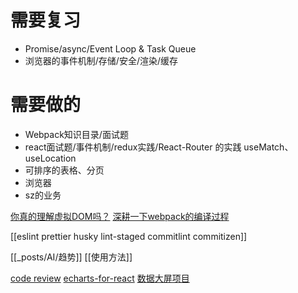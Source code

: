 # 需要复习
- Promise/async/Event Loop & Task Queue
- 浏览器的事件机制/存储/安全/渲染/缓存

# 需要做的

- Webpack知识目录/面试题
- react面试题/事件机制/redux实践/React-Router 的实践 useMatch、useLocation
- 可排序的表格、分页
- 浏览器
- sz的业务

[你真的理解虚拟DOM吗？](https://www.bilibili.com/video/BV1iu4y1S7CB?spm_id_from=333.788.videopod.sections&vd_source=22af953ea4c09540ad1966711a2d53f0)
[深耕一下webpack的编译过程](https://www.bilibili.com/video/BV1hP411C7hf?spm_id_from=333.788.videopod.sections&vd_source=22af953ea4c09540ad1966711a2d53f0)

[[eslint prettier husky lint-staged commitlint commitizen]]


[[_posts/AI/趋势]]
[[使用方法]]

[code review](https://github.com/bbc/simorgh/blob/latest/docs/Code-Reviews.mdx)
[echarts-for-react](https://github.com/hustcc/echarts-for-react)
[数据大屏项目](https://gitee.com/MTrun/react-big-screen#https://gitee.com/MTrun/react-big-screen-plugin)
